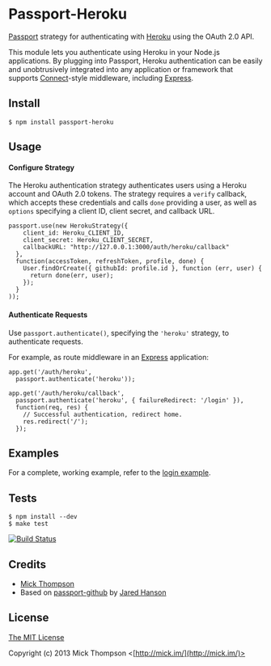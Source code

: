 # Passport-Heroku

[Passport](http://passportjs.org/) strategy for authenticating with [Heroku](https://heroku.com/)
using the OAuth 2.0 API.

This module lets you authenticate using Heroku in your Node.js applications.
By plugging into Passport, Heroku authentication can be easily and
unobtrusively integrated into any application or framework that supports
[Connect](http://www.senchalabs.org/connect/)-style middleware, including
[Express](http://expressjs.com/).

## Install

    $ npm install passport-heroku

## Usage

#### Configure Strategy

The Heroku authentication strategy authenticates users using a Heroku account
and OAuth 2.0 tokens.  The strategy requires a `verify` callback, which accepts
these credentials and calls `done` providing a user, as well as `options`
specifying a client ID, client secret, and callback URL.

    passport.use(new HerokuStrategy({
        client_id: Heroku_CLIENT_ID,
        client_secret: Heroku_CLIENT_SECRET,
        callbackURL: "http://127.0.0.1:3000/auth/heroku/callback"
      },
      function(accessToken, refreshToken, profile, done) {
        User.findOrCreate({ githubId: profile.id }, function (err, user) {
          return done(err, user);
        });
      }
    ));

#### Authenticate Requests

Use `passport.authenticate()`, specifying the `'heroku'` strategy, to
authenticate requests.

For example, as route middleware in an [Express](http://expressjs.com/)
application:

    app.get('/auth/heroku',
      passport.authenticate('heroku'));

    app.get('/auth/heroku/callback', 
      passport.authenticate('heroku', { failureRedirect: '/login' }),
      function(req, res) {
        // Successful authentication, redirect home.
        res.redirect('/');
      });

## Examples

For a complete, working example, refer to the [login example](https://github.com/mick/passport-heroku/tree/master/examples/login).

## Tests

    $ npm install --dev
    $ make test

[![Build Status](https://secure.travis-ci.org/mick/passport-heroku.png)](http://travis-ci.org/mick/passport-heroku)

## Credits

  - [Mick Thompson](http://github.com/mick)
  - Based on [passport-github](http://github.com/jaredhanson/passport-github) by [Jared Hanson](http://github.com/jaredhanson)

## License

[The MIT License](http://opensource.org/licenses/MIT)

Copyright (c) 2013 Mick Thompson <[http://mick.im/](http://mick.im/)>

